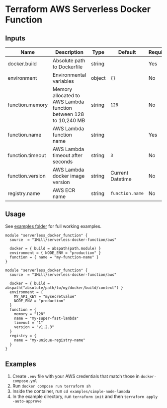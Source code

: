 # Terraform AWS Serverless Docker Function

## Inputs

| Name             | Description                                                      | Type   | Default          | Required |
|------------------|------------------------------------------------------------------|--------|------------------|----------|
| docker.build     | Absolute path to Dockerfile                                      | string |                  | Yes      |
| environment      | Environmental variables                                          | object | `{}`             | No       |
| function.memory  | Memory allocated to AWS Lambda function between 128 to 10,240 MB | string | `128`            | No       |
| function.name    | AWS Lambda function name                                         | string |                  | Yes      |
| function.timeout | AWS Lambda timeout after seconds                                 | string | `3`              | No       |
| function.version | AWS Lambda docker image version                                  | string | Current Datetime | No       |
| registry.name    | AWS ECR name                                                     | string | `function.name`  | No       |

## Usage

See [examples folder](https://github.com/1Mill/terraform-aws-serverless-docker-function/tree/main/examples) for full working examples.

```hcl
module "serverless_docker_function" {
  source  = "1Mill/serverless-docker-function/aws"

  docker = { build = abspath(path.module) }
  environment = { NODE_ENV = "production" }
  function = { name = "my-function-name" }
}
```

```hcl
module "serverless_docker_function" {
  source  = "1Mill/serverless-docker-function/aws"

  docker = { build = abspath("absolute/path/to/my/docker/build/context") }
  environment = {
    MY_API_KEY = "mysecretvalue"
    NODE_ENV = "production"
  }
  function = {
    memory = "128"
    name = "my-super-fast-lambda"
    timeout = "1"
    version = "v1.2.3"
  }
  registry = {
    name = "my-unique-registry-name"
  }
}
```

## Examples

1. Create `.env` file with your AWS credentials that match those in `docker-compose.yml`
1. Run `docker compose run terraform sh`
1. Inside the container, run `cd examples/simple-node-lambda`
1. In the example directory, run `terraform init` and then `terraform apply -auto-approve`
